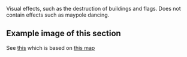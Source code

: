 Visual effects, such as the destruction of buildings and flags.
Does not contain effects such as maypole dancing.

## Example image of this section
See [this](https://github.com/sourcehold/sourcehold-maps/tree/master/resources/example_section_images/1026.png)
which is based on [this map](https://github.com/sourcehold/sourcehold-maps/tree/master/resources/example_section_images/example.sav)